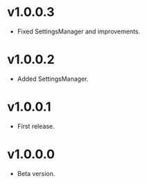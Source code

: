 # v1.0.0.3
 * Fixed SettingsManager and improvements.

# v1.0.0.2
 * Added SettingsManager.

# v1.0.0.1
  * First release.

# v1.0.0.0
  * Beta version.
